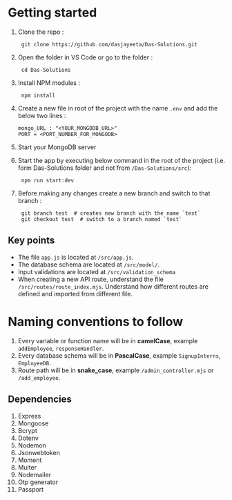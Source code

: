 # Getting started

1. Clone the repo :

        git clone https://github.com/dasjayeeta/Das-Solutions.git

1. Open the folder in VS Code or go to the folder :

        cd Das-Solutions

1. Install NPM modules :

        npm install

1. Create a new file in root of the project with the name `.env` and add the below two lines :

    ```
    mongo_URL : "<YOUR_MONGODB_URL>"
    PORT = <PORT_NUMBER_FOR_MONGODB>
    ```

1. Start your MongoDB server

1. Start the app by executing below command in the root of the project (i.e. form Das-Solutions folder and not from `/Das-Solutions/src`):

        npm run start:dev

1. Before making any changes create a new branch and switch to that branch :

        git branch test  # creates new branch with the name `test`
        git checkout test  # switch to a branch named `test`


## Key points

* The file `app.js` is located at `/src/app.js`.
* The database schema are located at `/src/model/`.
* Input validations are located at `/src/validation_schema`
* When creating a new API route, understand the file `/src/routes/route_index.mjs`. Understand how different routes are defined and imported from different file.

# Naming conventions to follow

1. Every variable or function name will be in **camelCase**, example `addEmployee`, `responseHandler`.
1. Every database schema will be in **PascalCase**, example `SignupInterns`, `EmployeeDB`.
1. Route path will be in **snake_case**, example `/admin_controller.mjs` or `/add_employee`.


## Dependencies

1. Express
1. Mongoose
1. Bcrypt
1. Dotenv
1. Nodemon
1. Jsonwebtoken
1. Moment
1. Multer
1. Nodemailer
1. Otp generator
1. Passport

